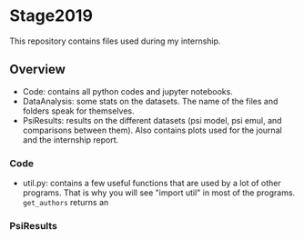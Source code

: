 # Stage2019

This repository contains files used during my internship.

## Overview
- Code: contains all python codes and jupyter notebooks.
- DataAnalysis: some stats on the datasets. The name of the files and folders speak for themselves.
- PsiResults: results on the different datasets (psi model, psi emul, and comparisons between them). Also contains plots used for the journal and the internship report.

### Code
- util.py: contains a few useful functions that are used by a lot of other programs. That is why you will see "import util" in most of the programs. `get_authors` returns an


### PsiResults

